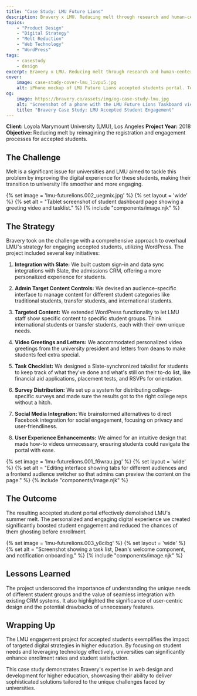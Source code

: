 ```yaml
---
title: "Case Study: LMU Future Lions"
description: Bravery x LMU. Reducing melt through research and human-centered design.
topics:
    - "Product Design"
    - "Digital Strategy"
    - "Melt Reduction"
    - "Web Technology"
    - "WordPress"
tags:
    - casestudy
    - design
excerpt: Bravery x LMU. Reducing melt through research and human-centered design.
cover:
    image: case-study-cover-lmu_livpu5.jpg
    alt: iPhone mockup of LMU Future Lions accepted students portal. Text reads, Case Study. Loyola Marymount University.
og:
    image: https://bravery.co/assets/img/og-case-study-lmu.jpg
    alt: "Screenshot of a phone with the LMU Future Lions Taskboard view. Text reads Bravery Case Study. Loyola Marymount University - Future Lions"
    title: "Bravery Case Study: LMU Accepted Student Engagement"
---
```


**Client:** Loyola Marymount University (LMU), Los Angeles
**Project Year:** 2018
**Objective:** Reducing melt by reimagining the registration and engagement processes for accepted students.

## The Challenge

Melt is a significant issue for universities and LMU aimed to tackle this problem by improving the digital experience for these students, making their transition to university life smoother and more engaging.

{% set image = 'lmu-futurelions.002_uegmix.jpg' %}
{% set layout = 'wide' %}
{% set alt = "Tablet screenshot of student dashboard page showing a greeting video and tasklist." %}
{% include "components/image.njk" %}

## The Strategy

Bravery took on the challenge with a comprehensive approach to overhaul LMU's strategy for engaging accepted students, utilizing WordPress. The project included several key initiatives:

1. **Integration with Slate:** We built custom sign-in and data sync integrations with Slate, the admissions CRM, offering a more personalized experience for students.

2. **Admin Target Content Controls:** We devised an audience-specific interface to manage content for different student categories like traditional students, transfer students, and international students.

3. **Targeted Content:** We extended WordPress functionality to let LMU staff show specific content to specific student groups. Think international students or transfer students, each with their own unique needs.

4. **Video Greetings and Letters:** We accommodated personalized video greetings from the university president and letters from deans to make students feel extra special.

5. **Task Checklist:** We designed a Slate-synchronized takslist for students to keep track of what they've done and what's still on their to-do list, like financial aid applications, placement tests, and RSVPs for orientation.

6. **Survey Distribution:** We set up a system for distributing college-specific surveys and made sure the results got to the right college reps without a hitch.

7. **Social Media Integration:** We brainstormed alternatives to direct Facebook integration for social engagement, focusing on privacy and user-friendliness.

8. **User Experience Enhancements:** We aimed for an intuitive design that made how-to videos unnecessary, ensuring students could navigate the portal with ease.

{% set image = 'lmu-futurelions.001_f6wrau.jpg' %}
{% set layout = 'wide' %}
{% set alt = "Editing interface showing tabs for different audiences and a frontend audience switcher so that admins can preview the content on the page." %}
{% include "components/image.njk" %}

## The Outcome

The resulting accepted student portal effectively demolished LMU's summer melt. The personalized and engaging digital experience we created significantly boosted student engagement and reduced the chances of them ghosting before enrollment.

{% set image = 'lmu-futurelions.003_y8cibg' %}
{% set layout = 'wide' %}
{% set alt = "Screenshot showing a task list, Dean's welcome component, and notification onboarding." %}
{% include "components/image.njk" %}

## Lessons Learned

The project underscored the importance of understanding the unique needs of different student groups and the value of seamless integration with existing CRM systems. It also highlighted the significance of user-centric design and the potential drawbacks of unnecessary features.

## Wrapping Up

The LMU engagement project for accepted students exemplifies the impact of targeted digital strategies in higher education. By focusing on student needs and leveraging technology effectively, universities can significantly enhance enrollment rates and student satisfaction.

This case study demonstrates Bravery's expertise in web design and development for higher education, showcasing their ability to deliver sophisticated solutions tailored to the unique challenges faced by universities.
